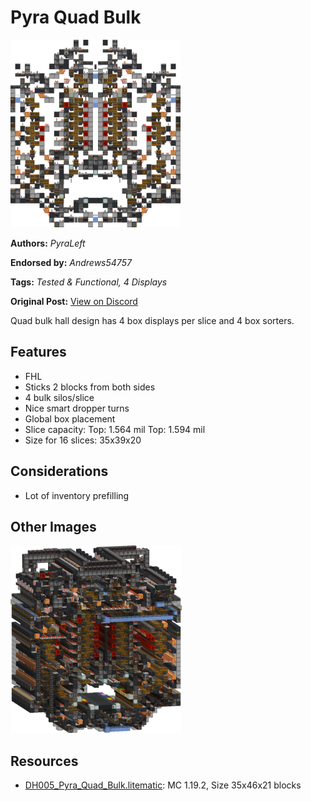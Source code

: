 # Pyra Quad Bulk
<img alt="area_render_81_.png" src="images/area_render_81_.png?raw=1" height="300px">

**Authors:** *PyraLeft*

**Endorsed by:** *Andrews54757*

**Tags:** *Tested & Functional, 4 Displays*

**Original Post:** [View on Discord](https://discord.com/channels/1375556143186837695/1388196468124287017)

Quad bulk hall design has 4 box displays per slice and 4 box sorters.

## Features
- FHL
- Sticks 2 blocks from both sides
- 4 bulk silos/slice
- Nice smart dropper turns
- Global box placement
- Slice capacity: Top: 1.564 mil Top: 1.594 mil
- Size for 16 slices: 35x39x20

## Considerations
- Lot of inventory prefilling

## Other Images
<img src="images/area_render_80_.png?raw=1" height="300px">

## Resources
- [DH005_Pyra_Quad_Bulk.litematic](attachments/DH005_Pyra_Quad_Bulk.litematic): MC 1.19.2, Size 35x46x21 blocks
